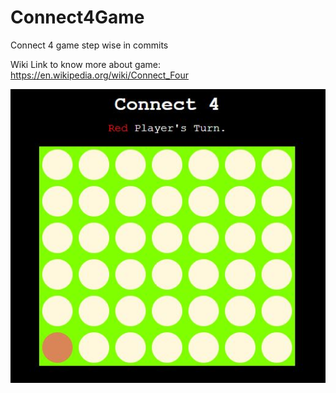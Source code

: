 # Connect4Game
Connect 4 game step wise in commits

Wiki Link to know more about game: https://en.wikipedia.org/wiki/Connect_Four

![Alt text](Connect4Board.JPG?raw=true "Connect 4 Game Board")

